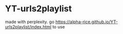 # YT-urls2playlist
made with perplexity.
go https://alpha-rice.github.io/YT-urls2playlist/index.html to use
